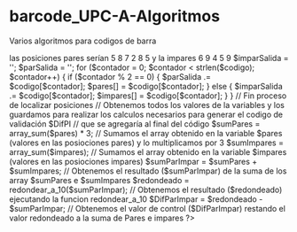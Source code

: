 # barcode_UPC-A-Algoritmos
Varios algoritmos para codigos de barra
<?php
// Primero obtenemos el valor del codigo

$codigo = $_GET["barcodeID"]; // Obtenemos el valor del codigo del formulario

if (!$_GET['barcodeID']) {
    header("location: generar.php");
    die();
}

// Inicio función que nos permite obtener el mutliplo de 10 superior
function redondear_a_10($valor)
{
    // Convertimos $valor a entero
    $valor = intval($valor);
    // Si es un múltiplo de 10 exacto, no hace nada.
    if ($valor % 10 == 0) {
        return $valor;
    }
    // A $valor le agregamos lo que le falta para llegar al múltiplo de 10 superior
    $valor = $valor + (10 - ($valor % 10));
    return $valor;
}
// Fin función que nos permite el mutliplo de 10 superior

// Inicio proceso de localizar posiciones pares e impares en el valor del codigo obtenido desde un formulario x
// Lo que hace es buscar posiciones y no valores pares o impares
// Si la variable obtenida es por ejemplo: 56897425895 -> las posiciones pares serían  5 8 7 2 8 5 y la impares 6 9 4 5 9

$imparSalida = '';
$parSalida = '';

for ($contador = 0; $contador < strlen($codigo); $contador++) {
    if ($contador % 2 == 0) {
        $parSalida .= $codigo[$contador];
        $pares[] = $codigo[$contador];
    } else {
        $imparSalida .= $codigo[$contador];
        $impares[] = $codigo[$contador];
    }
}
// Fin proceso de localizar posiciones

// Obtenemos todos los valores de la variables y los guardamos para realizar los calculos necesarios para generar el codigo de validación $DifPI
// que se agregaría al final del código

$sumPares = array_sum($pares) * 3; // Sumamos el array obtenido en la variable $pares (valores en las posiociones pares) y lo multiplicamos por 3
$sumImpares = array_sum($impares); // Sumamos el array obtenido en la variable $impares (valores en las posiociones impares)
$sumParImpar = $sumPares + $sumImpares; // Obtenemos el resultado ($sumParImpar) de la suma de los array $sumPares e $sumImpares
$redondeado = redondear_a_10($sumParImpar); // Obtenemos el resultado ($redondeado) ejecutando la funcion redondear_a_10 
$DifParImpar = $redondeado - $sumParImpar; // Obtenemos el valor de control ($DifParImpar) restando el valor redondeado a la suma de Pares e impares 
?>
